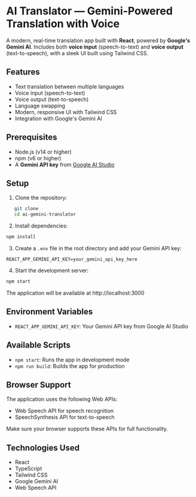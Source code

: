 # AI Translator — Gemini-Powered Translation with Voice

A modern, real-time translation app built with **React**, powered by **Google's Gemini AI**. 
Includes both **voice input** (speech-to-text) and **voice output** (text-to-speech), with a sleek UI built using Tailwind CSS.

## Features

- Text translation between multiple languages
- Voice input (speech-to-text)
- Voice output (text-to-speech)
- Language swapping
- Modern, responsive UI with Tailwind CSS
- Integration with Google's Gemini AI

## Prerequisites

- Node.js (v14 or higher)
- npm (v6 or higher)
- A **Gemini API key** from [Google AI Studio](https://makersuite.google.com/)

## Setup

1. Clone the repository:
```bash
   git clone 
   cd ai-gemini-translator
```

2. Install dependencies:
```bash
npm install
```

3. Create a `.env` file in the root directory and add your Gemini API key:
```
REACT_APP_GEMINI_API_KEY=your_gemini_api_key_here
```

4. Start the development server:
```bash
npm start
```

The application will be available at http://localhost:3000

## Environment Variables

- `REACT_APP_GEMINI_API_KEY`: Your Gemini API key from Google AI Studio

## Available Scripts

- `npm start`: Runs the app in development mode
- `npm run build`: Builds the app for production

## Browser Support

The application uses the following Web APIs:
- Web Speech API for speech recognition
- SpeechSynthesis API for text-to-speech

Make sure your browser supports these APIs for full functionality.

## Technologies Used

- React
- TypeScript
- Tailwind CSS
- Google Gemini AI
- Web Speech API
